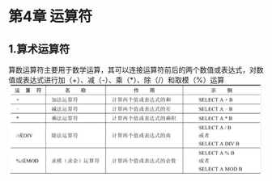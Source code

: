 # 第4章 运算符
## 1.算术运算符
算数运算符主要用于数学运算，其可以连接运算符前后的两个数值或表达式，对数值或表达式进行加（+）、减（-）、乘（*）、除（/）和取模（%）运算
![节点](image\chapter_04\1.jpg)